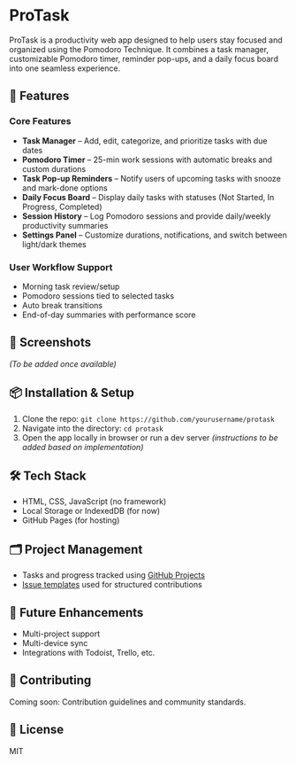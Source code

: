 # ProTask

ProTask is a productivity web app designed to help users stay focused and organized using the Pomodoro Technique. It combines a task manager, customizable Pomodoro timer, reminder pop-ups, and a daily focus board into one seamless experience.

## 🚀 Features

### Core Features
- **Task Manager** – Add, edit, categorize, and prioritize tasks with due dates
- **Pomodoro Timer** – 25-min work sessions with automatic breaks and custom durations
- **Task Pop-up Reminders** – Notify users of upcoming tasks with snooze and mark-done options
- **Daily Focus Board** – Display daily tasks with statuses (Not Started, In Progress, Completed)
- **Session History** – Log Pomodoro sessions and provide daily/weekly productivity summaries
- **Settings Panel** – Customize durations, notifications, and switch between light/dark themes

### User Workflow Support
- Morning task review/setup
- Pomodoro sessions tied to selected tasks
- Auto break transitions
- End-of-day summaries with performance score

## 📸 Screenshots
*(To be added once available)*

## 📦 Installation & Setup
1. Clone the repo: `git clone https://github.com/yourusername/protask`
2. Navigate into the directory: `cd protask`
3. Open the app locally in browser or run a dev server *(instructions to be added based on implementation)*

## 🛠 Tech Stack
- HTML, CSS, JavaScript (no framework)
- Local Storage or IndexedDB (for now)
- GitHub Pages (for hosting)

## 🗂 Project Management
- Tasks and progress tracked using [GitHub Projects](https://github.com/yourusername/protask/projects)
- [Issue templates](.github/ISSUE_TEMPLATE) used for structured contributions

## 🧩 Future Enhancements
- Multi-project support
- Multi-device sync
- Integrations with Todoist, Trello, etc.

## 🤝 Contributing
Coming soon: Contribution guidelines and community standards.

## 📄 License
MIT

